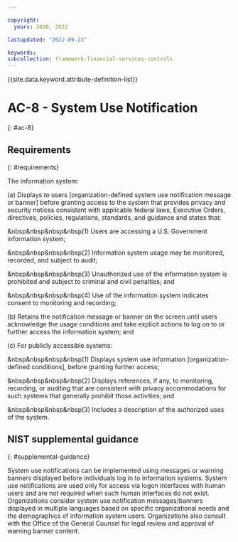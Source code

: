 ```yaml
---

copyright:
  years: 2020, 2022

lastupdated: "2022-09-23"

keywords: 
subcollection: framework-financial-services-controls
---
```


{{site.data.keyword.attribute-definition-list}}

# AC-8 - System Use Notification
{: #ac-8}

## Requirements
{: #requirements}

The information system:

(a) Displays to users [organization-defined system use notification message or banner] before granting access to the system that provides privacy and security notices consistent with applicable federal laws, Executive Orders, directives, policies, regulations, standards, and guidance and states that:

&nbsp&nbsp&nbsp&nbsp(1) Users are accessing a U.S. Government information system;

&nbsp&nbsp&nbsp&nbsp(2) Information system usage may be monitored, recorded, and subject to audit;

&nbsp&nbsp&nbsp&nbsp(3) Unauthorized use of the information system is prohibited and subject to criminal and civil penalties; and

&nbsp&nbsp&nbsp&nbsp(4) Use of the information system indicates consent to monitoring and recording;

(b) Retains the notification message or banner on the screen until users acknowledge the usage conditions and take explicit actions to log on to or further access the information system; and

(c) For publicly accessible systems:

&nbsp&nbsp&nbsp&nbsp(1) Displays system use information [organization-defined conditions], before granting further access;

&nbsp&nbsp&nbsp&nbsp(2) Displays references, if any, to monitoring, recording, or auditing that are consistent with privacy accommodations for such systems that generally prohibit those activities; and

&nbsp&nbsp&nbsp&nbsp(3) Includes a description of the authorized uses of the system.

## NIST supplemental guidance
{: #supplemental-guidance}

System use notifications can be implemented using messages or warning banners displayed before individuals log in to information systems. System use notifications are used only for access via logon interfaces with human users and are not required when such human interfaces do not exist. Organizations consider system use notification messages/banners displayed in multiple languages based on specific organizational needs and the demographics of information system users. Organizations also consult with the Office of the General Counsel for legal review and approval of warning banner content.

